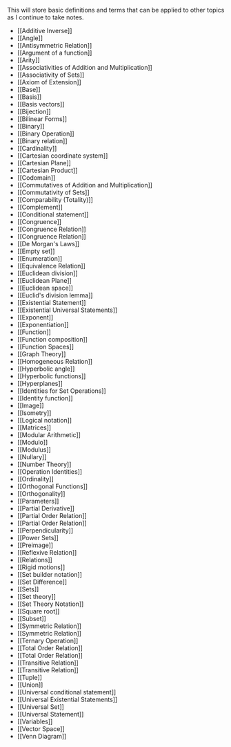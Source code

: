This will store basic definitions and terms that can be applied to other topics as I continue to take notes.
 
- [[Additive Inverse]]
- [[Angle]]
- [[Antisymmetric Relation]]
- [[Argument of a function]]
- [[Arity]]
- [[Associativities of Addition and Multiplication]]
- [[Associativity of Sets]]
- [[Axiom of Extension]]
- [[Base]]
- [[Basis]]
- [[Basis vectors]]
- [[Bijection]]
- [[Bilinear Forms]]
- [[Binary]]
- [[Binary Operation]]
- [[Binary relation]]
- [[Cardinality]]
- [[Cartesian coordinate system]]
- [[Cartesian Plane]]
- [[Cartesian Product]]
- [[Codomain]]
- [[Commutatives of Addition and Multiplication]]
- [[Commutativity of Sets]]
- [[Comparability (Totality)]]
- [[Complement]]
- [[Conditional statement]]
- [[Congruence]]
- [[Congruence Relation]]
- [[Congruence Relation]]
- [[De Morgan's Laws]]
- [[Empty set]]
- [[Enumeration]]
- [[Equivalence Relation]]
- [[Euclidean division]]
- [[Euclidean Plane]]
- [[Euclidean space]]
- [[Euclid's division lemma]]
- [[Existential Statement]]
- [[Existential Universal Statements]]
- [[Exponent]]
- [[Exponentiation]]
- [[Function]]
- [[Function composition]]
- [[Function Spaces]]
- [[Graph Theory]]
- [[Homogeneous Relation]]
- [[Hyperbolic angle]]
- [[Hyperbolic functions]]
- [[Hyperplanes]]
- [[Identities for Set Operations]]
- [[Identity function]]
- [[Image]]
- [[Isometry]]
- [[Logical notation]]
- [[Matrices]]
- [[Modular Arithmetic]]
- [[Modulo]]
- [[Modulus]]
- [[Nullary]]
- [[Number Theory]]
- [[Operation Identities]]
- [[Ordinality]]
- [[Orthogonal Functions]]
- [[Orthogonality]]
- [[Parameters]]
- [[Partial Derivative]]
- [[Partial Order Relation]]
- [[Partial Order Relation]]
- [[Perpendicularity]]
- [[Power Sets]]
- [[Preimage]]
- [[Reflexive Relation]]
- [[Relations]]
- [[Rigid motions]]
- [[Set builder notation]]
- [[Set Difference]]
- [[Sets]]
- [[Set theory]]
- [[Set Theory Notation]]
- [[Square root]]
- [[Subset]]
- [[Symmetric Relation]]
- [[Symmetric Relation]]
- [[Ternary Operation]]
- [[Total Order Relation]]
- [[Total Order Relation]]
- [[Transitive Relation]]
- [[Transitive Relation]]
- [[Tuple]]
- [[Union]]
- [[Universal conditional statement]]
- [[Universal Existential Statements]]
- [[Universal Set]]
- [[Universal Statement]]
- [[Variables]]
- [[Vector Space]]
- [[Venn Diagram]]